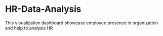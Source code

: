 # HR-Data-Analysis
This visualization dashboard showcase  employee presence in organization and help to analysis HR
